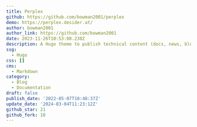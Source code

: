 ```yaml
---
title: Perplex
github: https://github.com/bowman2001/perplex
demo: https://perplex.desider.at/
author: bowman2001
author_link: https://github.com/bowman2001
date: 2023-11-26T10:53:08.238Z
description: A Hugo theme to publish technical content (docs, news, blog, articles)
ssg:
  - Hugo
css: []
cms:
  - Markdown
category:
  - Blog
  - Documentation
draft: false
publish_date: '2022-05-07T10:48:37Z'
update_date: '2024-03-04T11:23:12Z'
github_star: 21
github_fork: 10
---
```

